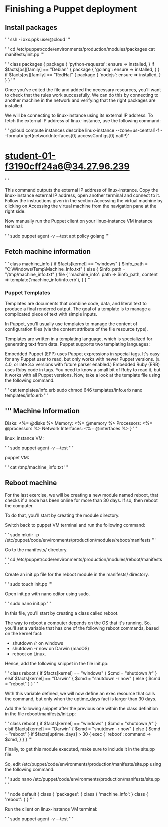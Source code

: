 # Finishing a Puppet deployment

## Install packages

'''
ssh -i xxx.ppk user@cloud
'''

'''
cd /etc/puppet/code/environments/production/modules/packages
cat manifests/init.pp
'''

'''
class packages {
   package { 'python-requests':
       ensure => installed,
   }
   if $facts[os][family] == "Debian" {
     package { 'golang':
       ensure => installed,
     }
  }
   if $facts[os][family] == "RedHat" {
     package { 'nodejs':
       ensure => installed,
     }
  }
}
'''

Once you've edited the file and added the necessary resources, you'll want to check that the rules work successfully. We can do this by connecting to another machine in the network and verifying that the right packages are installed.

We will be connecting to linux-instance using its external IP address. To fetch the external IP address of linux-instance, use the following command:

'''
gcloud compute instances describe linux-instance --zone=us-central1-f --format='get(networkInterfaces[0].accessConfigs[0].natIP)'
# student-01-f3190cff24a6@34.27.96.239
'''

This command outputs the external IP address of linux-instance. Copy the linux-instance external IP address, open another terminal and connect to it. Follow the instructions given in the section Accessing the virtual machine by clicking on Accessing the virtual machine from the navigation pane at the right side.

Now manually run the Puppet client on your linux-instance VM instance terminal:

'''
sudo puppet agent -v --test
apt policy golang
'''

## Fetch machine information

'''
class machine_info {
	if $facts[kernel] == "windows" {
		$info_path = "C:\Windows\Temp\Machine_Info.txt"
	} else {
		$info_path = "/tmp/machine_info.txt"
	}
	file { 'machine_info':
		path => $info_path,
		content => template('machine_info/info.erb'),
	}
}
'''

### Puppet Templates

Templates are documents that combine code, data, and literal text to produce a final rendered output. The goal of a template is to manage a complicated piece of text with simple inputs.

In Puppet, you'll usually use templates to manage the content of configuration files (via the content attribute of the file resource type).

Templates are written in a templating language, which is specialized for generating text from data. Puppet supports two templating languages:

Embedded Puppet (EPP) uses Puppet expressions in special tags. It's easy for any Puppet user to read, but only works with newer Puppet versions. (≥ 4.0, or late 3.x versions with future parser enabled.)
Embedded Ruby (ERB) uses Ruby code in tags. You need to know a small bit of Ruby to read it, but it works with all Puppet versions.
Now, take a look at the template file using the following command.

'''
cat templates/info.erb
sudo chmod 646 templates/info.erb
nano templates/info.erb
'''

'''
Machine Information
-------------------
Disks: <%= @disks %>
Memory: <%= @memory %>
Processors: <%= @processors %>
Network Interfaces: <%= @interfaces %>
}
'''

linux_instance VM:

'''
sudo puppet agent -v --test
'''

puppet VM:

'''
cat /tmp/machine_info.txt
'''

## Reboot machine

For the last exercise, we will be creating a new module named reboot, that checks if a node has been online for more than 30 days. If so, then reboot the computer.

To do that, you'll start by creating the module directory.

Switch back to puppet VM terminal and run the following command:

'''
sudo mkdir -p /etc/puppet/code/environments/production/modules/reboot/manifests
'''

Go to the manifests/ directory.

'''
cd /etc/puppet/code/environments/production/modules/reboot/manifests
'''

Create an init.pp file for the reboot module in the manifests/ directory.

'''
sudo touch init.pp
'''

Open init.pp with nano editor using sudo.

'''
sudo nano init.pp
'''

In this file, you'll start by creating a class called reboot.

The way to reboot a computer depends on the OS that it's running. So, you'll set a variable that has one of the following reboot commands, based on the kernel fact:

 * shutdown /r on windows
 * shutdown -r now on Darwin (macOS)
 * reboot on Linux.

Hence, add the following snippet in the file init.pp:

'''
class reboot {
	if $facts[kernel] == "windows" {
		$cmd = "shutdown /r"
	} elsif $facts[kernel] == "Darwin" {
		$cmd = "shutdown -r now"
	} else {
		$cmd = "reboot"
	}
}
'''

With this variable defined, we will now define an exec resource that calls the command, but only when the uptime_days fact is larger than 30 days.

Add the following snippet after the previous one within the class definition in the file reboot/manifests/init.pp:


'''
class reboot {
  if $facts[kernel] == "windows" {
    $cmd = "shutdown /r"
  } elsif $facts[kernel] == "Darwin" {
    $cmd = "shutdown -r now"
  } else {
    $cmd = "reboot"
  }
  if $facts[uptime_days] > 30 {
    exec { 'reboot':
      command => $cmd,
     }
   }
}
'''

Finally, to get this module executed, make sure to include it in the site.pp file.

So, edit /etc/puppet/code/environments/production/manifests/site.pp using the following command:

'''
sudo nano /etc/puppet/code/environments/production/manifests/site.pp 
'''

'''
node default {
   class { 'packages': }
   class { 'machine_info': }
   class { 'reboot': }
}
'''

Run the client on linux-instance VM terminal:

'''
sudo puppet agent -v --test
'''
